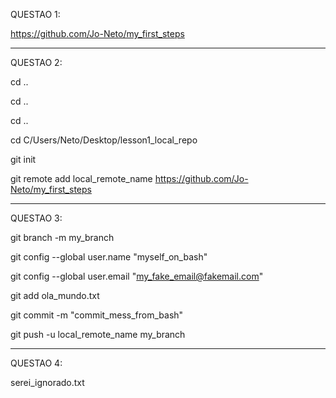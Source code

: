 QUESTAO 1:

https://github.com/Jo-Neto/my_first_steps

--------------------------------------------------------------------------------------------------

QUESTAO 2:

cd .. 

cd .. 

cd .. 

cd C/Users/Neto/Desktop/lesson1_local_repo

git init

git remote add local_remote_name https://github.com/Jo-Neto/my_first_steps

--------------------------------------------------------------------------------------------------

QUESTAO 3:

git branch -m my_branch

git config --global user.name "myself_on_bash"

git config --global user.email "my_fake_email@fakemail.com"

git add ola_mundo.txt

git commit -m "commit_mess_from_bash"

git push -u local_remote_name my_branch

--------------------------------------------------------------------------------------------------

QUESTAO 4:

serei_ignorado.txt
